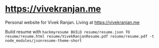 # https://vivekranjan.me
Personal website for Vivek Ranjan. Living at https://vivekranjan.me


Build resume with `hackmyresume BUILD resume/resume.json TO resume/resume.html resume/VivekRanjanResume.pdf resume/resume.pdf -t node_modules/jsonresume-theme-short`